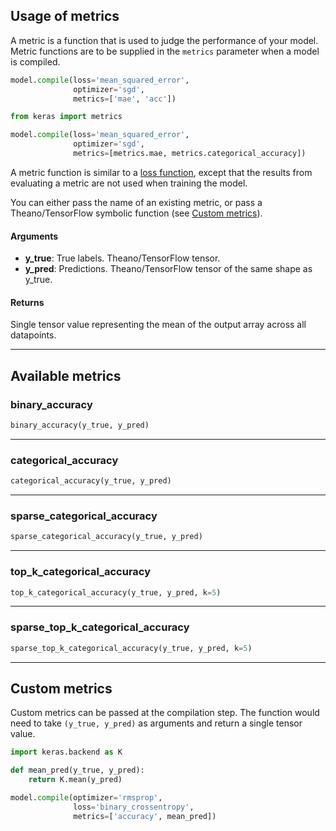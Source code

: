 
## Usage of metrics

A metric is a function that is used to judge the performance of your model. Metric functions are to be supplied in the `metrics` parameter when a model is compiled.

```python
model.compile(loss='mean_squared_error',
              optimizer='sgd',
              metrics=['mae', 'acc'])
```

```python
from keras import metrics

model.compile(loss='mean_squared_error',
              optimizer='sgd',
              metrics=[metrics.mae, metrics.categorical_accuracy])
```

A metric function is similar to a [loss function](/losses), except that the results from evaluating a metric are not used when training the model.

You can either pass the name of an existing metric, or pass a Theano/TensorFlow symbolic function (see [Custom metrics](#custom-metrics)).

#### Arguments
  - __y_true__: True labels. Theano/TensorFlow tensor.
  - __y_pred__: Predictions. Theano/TensorFlow tensor of the same shape as y_true.

#### Returns
  Single tensor value representing the mean of the output array across all
  datapoints.

----

## Available metrics


### binary_accuracy


```python
binary_accuracy(y_true, y_pred)
```

----

### categorical_accuracy


```python
categorical_accuracy(y_true, y_pred)
```

----

### sparse_categorical_accuracy


```python
sparse_categorical_accuracy(y_true, y_pred)
```

----

### top_k_categorical_accuracy


```python
top_k_categorical_accuracy(y_true, y_pred, k=5)
```

----

### sparse_top_k_categorical_accuracy


```python
sparse_top_k_categorical_accuracy(y_true, y_pred, k=5)
```


----

## Custom metrics

Custom metrics can be passed at the compilation step. The
function would need to take `(y_true, y_pred)` as arguments and return
a single tensor value.

```python
import keras.backend as K

def mean_pred(y_true, y_pred):
    return K.mean(y_pred)

model.compile(optimizer='rmsprop',
              loss='binary_crossentropy',
              metrics=['accuracy', mean_pred])
```
